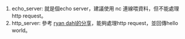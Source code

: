 1. echo_server:
就是個echo server，建議使用 nc 連線喂資料，但不能處理http request。
2. http_server:
參考 [ryan dahl的分享](https://vimeo.com/24713213)，能夠處理http request，並回傳hello world。
